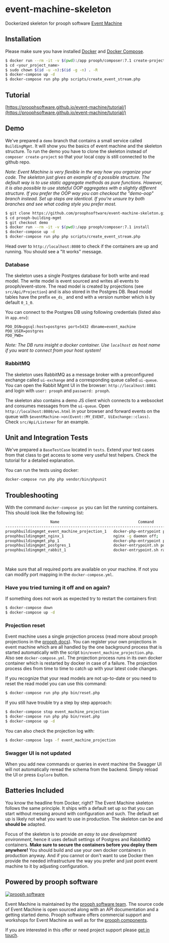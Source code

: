 # event-machine-skeleton
Dockerized skeleton for prooph software [Event Machine](https://github.com/proophsoftware/event-machine)

## Installation
Please make sure you have installed [Docker](https://docs.docker.com/engine/installation/ "Install Docker") and [Docker Compose](https://docs.docker.com/compose/install/ "Install Docker Compose").

```bash
$ docker run --rm -it -v $(pwd):/app prooph/composer:7.1 create-project proophsoftware/event-machine-skeleton <your_project_name>
$ cd <your_project_name>
$ sudo chown $(id -u -n):$(id -g -n) . -R
$ docker-compose up -d
$ docker-compose run php php scripts/create_event_stream.php
```
## Tutorial

[https://proophsoftware.github.io/event-machine/tutorial/](https://proophsoftware.github.io/event-machine/tutorial/)

## Demo

We've prepared a `demo` branch that contains a small service called `BuildingMgmt`. It will show you the basics of
event machine and the skeleton structure. To run the demo you have to clone the skeleton instead of
`composer create-project` so that your local copy is still connected to the github repo.

*Note: Event Machine is very flexible in the way how you organize your code. The skeleton just gives an example of a possible structure.
The default way is to use static aggregate methods as pure functions. However, it is also possible to use stateful OOP aggregates with a slightly 
different structure. If you prefer the OOP way you can checkout the "demo-oop" branch instead. Set up steps are identical. 
If you're unsure try both branches and see what coding style you prefer most.*

```bash
$ git clone https://github.com/proophsoftware/event-machine-skeleton.git prooph-building-mgmt
$ cd prooph-building-mgmt
$ git checkout demo
$ docker run --rm -it -v $(pwd):/app prooph/composer:7.1 install
$ docker-compose up -d
$ docker-compose run php php scripts/create_event_stream.php
```

Head over to `http://localhost:8080` to check if the containers are up and running.
You should see a "It works" message.

### Database

The skeleton uses a single Postgres database for both write and read model. The write model is event sourced and writes
all events to prooph/event-store. The read model is created by projections (see `src/Api/Projection`) and is also stored in
the Postgres DB. Read model tables have the prefix `em_ds_` and end with a version number which is by default `0_1_0`.

You can connect to the Postgres DB using following credentials (listed also in `app.env`):

```dotenv
PDO_DSN=pgsql:host=postgres port=5432 dbname=event_machine
PDO_USER=postgres
PDO_PWD=
```

*Note: The DB runs insight a docker container. Use `localhost` as host name if you want to connect from your host system!*

### RabbitMQ

The skeleton uses RabbitMQ as a message broker with a preconfigured exchange called `ui-exchange` and a corresponding
queue called `ui-queue`. You can open the Rabbit Mgmt UI in the browser: `http://localhost:8081` and login with `user: prooph`
and `password: prooph`.

The skeleton also contains a demo JS client which connects to a websocket and consumes messages from the `ui-queue`.
Open `http://localhost:8080/ws.html` in your browser and forward events on the queue with `$eventMachine->on(Event::MY_EVENT, UiExchange::class)`.
Check `src/Api/Listener` for an example.

## Unit and Integration Tests

We've prepared a `BaseTestCase` located in `tests`. Extend your test cases from that class to get access to some very useful test helpers.
Check the tutorial for a detailed explanation.

You can run the tests using docker:

```bash
docker-compose run php php vendor/bin/phpunit
```

## Troubleshooting

With the command `docker-compose ps` you can list the running containers. This should look like the following list:

```bash
                    Name                                   Command               State                             Ports                           
---------------------------------------------------------------------------------------------------------------------------------------------------
proophbuildingmgmt_event_machine_projection_1   docker-php-entrypoint php  ...   Up                                                                
proophbuildingmgmt_nginx_1                      nginx -g daemon off;             Up      0.0.0.0:443->443/tcp, 0.0.0.0:8080->80/tcp                
proophbuildingmgmt_php_1                        docker-php-entrypoint php-fpm    Up      9000/tcp                                                  
proophbuildingmgmt_postgres_1                   docker-entrypoint.sh postgres    Up      0.0.0.0:5432->5432/tcp                                    
proophbuildingmgmt_rabbit_1                     docker-entrypoint.sh rabbi ...   Up      0.0.0.0:8081->15671/tcp, 15672/tcp,                       
                                                                                         0.0.0.0:15691->15691/tcp, 25672/tcp, 4369/tcp, 5671/tcp,  
                                                                                         5672/tcp 
```

Make sure that all required ports are available on your machine. If not you can modify port mapping in the `docker-compose.yml`.

### Have you tried turning it off and on again?

If something does not work as expected try to restart the containers first:

```bash
$ docker-compose down
$ docker-compose up -d
```

### Projection reset

Event machine uses a single projection process (read more about prooph projections in the [prooph docs](http://docs.getprooph.org/event-store/projections.html#3-4)).
You can register your own projections in event machine which are all handled by the one background process that is started automatically
with the script `bin/event_machine_projection.php`. Also see `docker-compose.yml`. The projection process runs in its own docker container
which is restarted by docker in case of a failure. The projection process dies from time to time to catch up with your latest code changes.

If you recognize that your read models are not up-to-date or you need to reset the read model you can use this command:

```bash
$ docker-compose run php php bin/reset.php
```

If you still have trouble try a step by step approach:

```bash
$ docker-compose stop event_machine_projection
$ docker-compose run php php bin/reset.php
$ docker-compose up -d
```

You can also check the projection log with:

```bash
$ docker-compose logs -f event_machine_projection
```

### Swagger UI is not updated

When you add new commands or queries in event machine the Swagger UI will not automatically reread the schema from the backend.
Simply reload the UI or press `Explore` button.


## Batteries Included

You know the headline from Docker, right?
The Event Machine skeleton follows the same principle. It ships with a default set up so that you can start without messing around with configuration and such.
The default set up is likely not what you want to use in production. The skeleton can be and **should be** adapted.

Focus of the skeleton is to provide *an easy to use development environment*, hence it uses default settings of Postgres and RabbitMQ containers.
**Make sure to secure the containers before you deploy them anywhere!** You should build and use your own docker containers in production anyway.
And if you cannot or don't want to use Docker then provide the needed infrastructure the way you prefer and just point event machine to it by adjusting configuration.

## Powered by prooph software

[![prooph software](https://github.com/codeliner/php-ddd-cargo-sample/blob/master/docs/assets/prooph-software-logo.png)](http://prooph.de)

Event Machine is maintained by the [prooph software team](http://prooph-software.de/). The source code of Event Machine 
is open sourced along with an API documentation and a getting started demo. Prooph software offers commercial support and workshops
for Event Machine as well as for the [prooph components](http://getprooph.org/).

If you are interested in this offer or need project support please [get in touch](http://getprooph.org/#get-in-touch).
